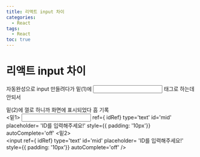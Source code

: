 ```yaml
---
title: 리액트 input 차이 
categories:
  - React
tags:
  - React
toc: true
---
```

# 리액트 input 차이 

자동완성으로 input 만들려다가 
밑(1)에 <input> 태그로 하는데 안되서

밑(2)에 껄로 하니까 화면에 표시되었다 흠
 기록
 </br>
 <밑1>
    <input>
        ref={ idRef}
        type='text'
        id='mid'
        placeholder= 'ID를 입력해주세요!'
        style={{ padding: '10px'}}
        autoComplete='off'
        </input>
<밑2>
 </br>
<input
        ref={ idRef}
        type='text'
        id='mid'
        placeholder= 'ID를 입력해주세요!'
        style={{ padding: '10px'}}
        autoComplete='off'
        />







